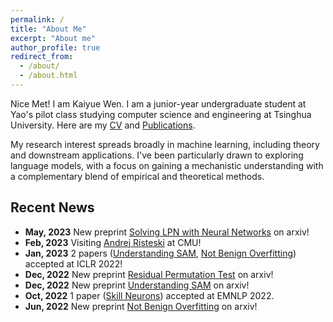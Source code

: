 ```yaml
---
permalink: /
title: "About Me"
excerpt: "About me"
author_profile: true
redirect_from: 
  - /about/
  - /about.html
---
```

Nice Met! I am Kaiyue Wen. I am a junior-year undergraduate student at Yao's pilot class studying computer science and engineering at Tsinghua University. Here are my [CV](https://github.com/WhenWen/WhenWen.github.io/blob/master/files/CVofKaiyueWen.pdf) and [Publications](https://scholar.google.com/citations?hl=en&user=oTmQCFUAAAAJ).

My research interest spreads broadly in machine learning, including theory and downstream applications. I've been particularly drawn to exploring language models, with a focus on gaining a mechanistic understanding with a complementary blend of empirical and theoretical methods.


## Recent News

* **May, 2023** New preprint [Solving LPN with Neural Networks](https://arxiv.org/abs/2303.07987) on arxiv!
* **Feb, 2023** Visiting [Andrej Risteski](https://www.andrew.cmu.edu/user/aristesk/) at CMU!
* **Jan, 2023** 2 papers ([Understanding SAM](https://arxiv.org/abs/2211.05729), [Not Benign Overfitting](https://arxiv.org/abs/2206.00501)) accepted at ICLR 2022!
* **Dec, 2022** New preprint [Residual Permutation Test](https://arxiv.org/abs/2211.16182) on arxiv!
* **Dec, 2022** New preprint [Understanding SAM](https://arxiv.org/abs/2211.05729) on arxiv!
* **Oct, 2022** 1 paper ([Skill Neurons](https://arxiv.org/abs/2211.07349)) accepted at EMNLP 2022.
* **Jun, 2022** New preprint [Not Benign Overfitting](https://arxiv.org/abs/2206.00501) on arxiv!
